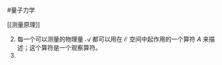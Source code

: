 #量子力学 

[[测量原理]]

2. 每一个可以测量的物理量 $\mathscr{A}$ 都可以用在 $\mathscr{E}$ 空间中起作用的一个算符 $A$ 来描述；这个算符是一个观察算符。
3. 


